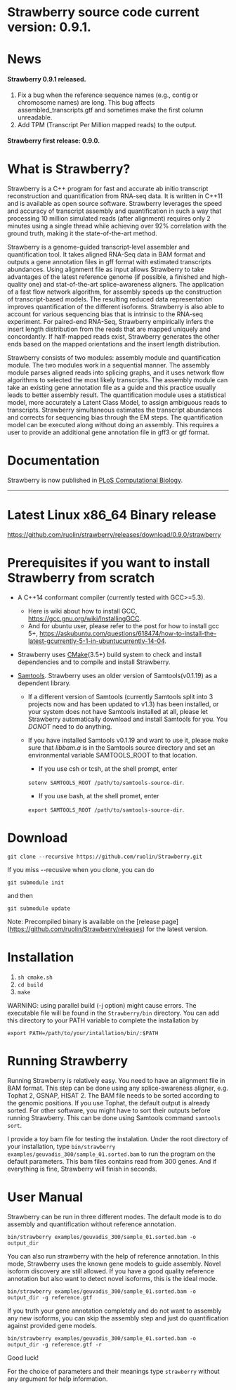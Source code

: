 Strawberry source code current version: 0.9.1. 
==================

News
==================
#### Strawberry 0.9.1 released.
1. Fix a bug when the reference sequence names (e.g., contig or chromosome names) are long. This bug affects assembled_transcripts.gtf and sometimes make the first column unreadable. 
2. Add TPM (Transcript Per Million mapped reads) to the output. 

#### Strawberry first release: 0.9.0.

What is Strawberry?
==================
Strawberry is a C++ program for fast and accurate ab initio transcript reconstruction and quantification from RNA-seq data. It is written in C++11 and is available as open source software. Strawberry leverages the speed and accuracy of transcript assembly and quantification in such a way that processing 10 million simulated reads (after alignment) requires only 2 minutes using a single thread while achieving over 92% correlation with the ground truth, making it the state-of-the-art method.

Strawberry is a genome-guided transcript-level assembler and quantification tool. It takes aligned RNA-Seq data in BAM format and outputs a gene annotation files in gff format with estimated transcripts abundances. Using alignment file as input allows Strawberry to take advantages of the latest reference genome (if possible, a finished and high-quality one) and stat-of-the-art splice-awareness aligners. The application of a fast flow network algorithm, for assembly speeds up the construction of transcript-based models. The resulting reduced data representation improves quantification of the different isoforms. Strawberry is also able to account for various sequencing bias that is intrinsic to the RNA-seq experiment. For paired-end RNA-Seq, Strawberry empirically infers the insert length distribution from the reads that are mapped uniquely and concordantly. If half-mapped reads exist, Strawberry generates the other ends based on the mapped orientations and the insert length distribution. 

Strawberry consists of two modules: assembly module and quantification module. The two modules work in a sequential manner. The assembly module parses aligned reads into splicing graphs, and it uses network flow algorithms to selected the most likely transcripts. The assembly module can take an existing gene annotation file as a guide and this practice usually leads to better assembly result. The quantification module uses a statistical model, more accurately a Latent Class Model, to assign ambiguous reads to transcripts. Strawberry simultaneous estimates the transcript abundances and corrects for sequencing bias through the EM steps. The quantification model can be executed along without doing an assembly. This requires a user to provide an additional gene annotation file in gff3 or gtf format.

Documentation
===================
Strawberry is now published in [PLoS Computational Biology](http://journals.plos.org/ploscompbiol/article?id=10.1371/journal.pcbi.1005851).
<hr />

Latest Linux x86_64 Binary release
====================
https://github.com/ruolin/strawberry/releases/download/0.9.0/strawberry

Prerequisites if you want to install Strawberry from scratch
===================
* A C++14 conformant compiler (currently tested with GCC>=5.3).

  * Here is wiki about how to install GCC, https://gcc.gnu.org/wiki/InstallingGCC.
  * And for ubuntu user, please refer to the post for how to install gcc 5+,
https://askubuntu.com/questions/618474/how-to-install-the-latest-gcurrently-5-1-in-ubuntucurrently-14-04.

* Strawberry uses [CMake](https://cmake.org/)(3.5+) build system to check and install dependencies and to compile and install Strawberry.
* [Samtools](http://samtools.sourceforge.net/). Strawberry uses an older version of Samtools(v0.1.19) as a dependent library.   
  * If a different version of Samtools (currently Samtools split into 3 projects now and has been updated to v1.3) has been installed, or your system does not have Samtools installed at all, please let Strawberry automatically download and install Samtools for you. You *DONOT* need to do anything.
  * If you have installed Samtools v0.1.19 and want to use it, please make sure that *libbam.a* is in the Samtools source directory and set an environmental variable SAMTOOLS_ROOT to that location. 
    
    * If you use csh or tcsh, at the shell prompt, enter 
      
     `setenv SAMTOOLS_ROOT /path/to/samtools-source-dir`.
    * If you use bash, at the shell promet, enter 
    
     `export SAMTOOLS_ROOT /path/to/samtools-source-dir`.

Download
========

`git clone --recursive https://github.com/ruolin/Strawberry.git`

If you miss --recusive when you clone, you can do 

`git submodule init`

and then 

`git submodule update`

Note: Precompiled binary is available on the [release page] (https://github.com/ruolin/Strawberry/releases) for the latest version. 

Installation
============
1. `sh cmake.sh`
2. `cd build`
3. `make`

WARNING: using parallel build (-j option) might cause errors. 
The executable file will be found in the `Strawberry/bin` directory. 
You can add this directory to your PATH variable to complete the installation by

`export PATH=/path/to/your/intallation/bin/:$PATH`

Running Strawberry
==================

Running Strawberry is relatively easy. You need to have an alignment file in BAM format. This step can be done using any splice-awareness aligner, e.g. Tophat 2, GSNAP, HISAT 2. The BAM file needs to be sorted according to the genomic positions. If you use Tophat, the default output is already sorted. For other software, you might have to sort their outputs before running Strawberry. This can be done using Samtools command `samtools sort`.

I provide a toy bam file for testing the instalation. 
Under the root directory of your installation, type  `bin/strawberry examples/geuvadis_300/sample_01.sorted.bam` to run the program on the default parameters. This bam files contains read from 300 genes. And if everything is fine, Strawberry will finish in seconds. 

User Manual
===================
Strawberry can be run in three different modes. The default mode is to do assembly and quantification without reference annotation. 

`bin/strawberry examples/geuvadis_300/sample_01.sorted.bam -o output_dir`

You can also run strawberry with the help of reference annotation. In this mode, Strawberry uses the known gene models to guide assembly. Novel isoform discovery are still allowed. If you have a good quality reference annotation but also want to detect novel isoforms, this is the ideal mode. 

`bin/strawberry examples/geuvadis_300/sample_01.sorted.bam -o output_dir -g reference.gtf`

If you truth your gene annotation completely and do not want to assembly any new isoforms, you can skip the assembly step and just do quantification against provided gene models.

`bin/strawberry examples/geuvadis_300/sample_01.sorted.bam -o output_dir -g reference.gtf -r`

Good luck!

For the choice of parameters and their meanings type `strawberry` without any argument for help information. 







